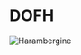 # DOFH

![Harambergine](https://github.com/user-attachments/assets/413ef1a3-c256-44fc-b317-66a3c723024c)
